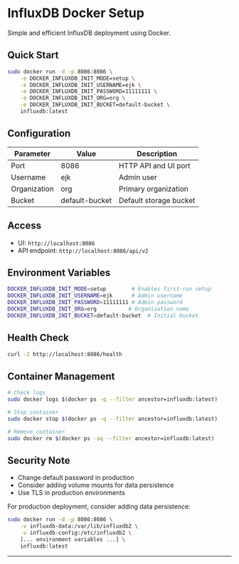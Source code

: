 # InfluxDB Docker Setup

Simple and efficient InfluxDB deployment using Docker.

## Quick Start

```bash
sudo docker run -d -p 8086:8086 \
    -e DOCKER_INFLUXDB_INIT_MODE=setup \
    -e DOCKER_INFLUXDB_INIT_USERNAME=ejk \
    -e DOCKER_INFLUXDB_INIT_PASSWORD=11111111 \
    -e DOCKER_INFLUXDB_INIT_ORG=org \
    -e DOCKER_INFLUXDB_INIT_BUCKET=default-bucket \
    influxdb:latest
```

## Configuration

| Parameter    | Value          | Description            |
| ------------ | -------------- | ---------------------- |
| Port         | 8086           | HTTP API and UI port   |
| Username     | ejk            | Admin user             |
| Organization | org            | Primary organization   |
| Bucket       | default-bucket | Default storage bucket |

## Access

- UI: `http://localhost:8086`
- API endpoint: `http://localhost:8086/api/v2`

## Environment Variables

```bash
DOCKER_INFLUXDB_INIT_MODE=setup        # Enables first-run setup
DOCKER_INFLUXDB_INIT_USERNAME=ejk      # Admin username
DOCKER_INFLUXDB_INIT_PASSWORD=11111111 # Admin password
DOCKER_INFLUXDB_INIT_ORG=org          # Organization name
DOCKER_INFLUXDB_INIT_BUCKET=default-bucket  # Initial bucket
```

## Health Check

```bash
curl -I http://localhost:8086/health
```

## Container Management

```bash
# Check logs
sudo docker logs $(docker ps -q --filter ancestor=influxdb:latest)

# Stop container
sudo docker stop $(docker ps -q --filter ancestor=influxdb:latest)

# Remove container
sudo docker rm $(docker ps -aq --filter ancestor=influxdb:latest)
```

## Security Note

- Change default password in production
- Consider adding volume mounts for data persistence
- Use TLS in production environments

For production deployment, consider adding data persistence:

```bash
sudo docker run -d -p 8086:8086 \
    -v influxdb-data:/var/lib/influxdb2 \
    -v influxdb-config:/etc/influxdb2 \
    [... environment variables ...] \
    influxdb:latest
```

---
